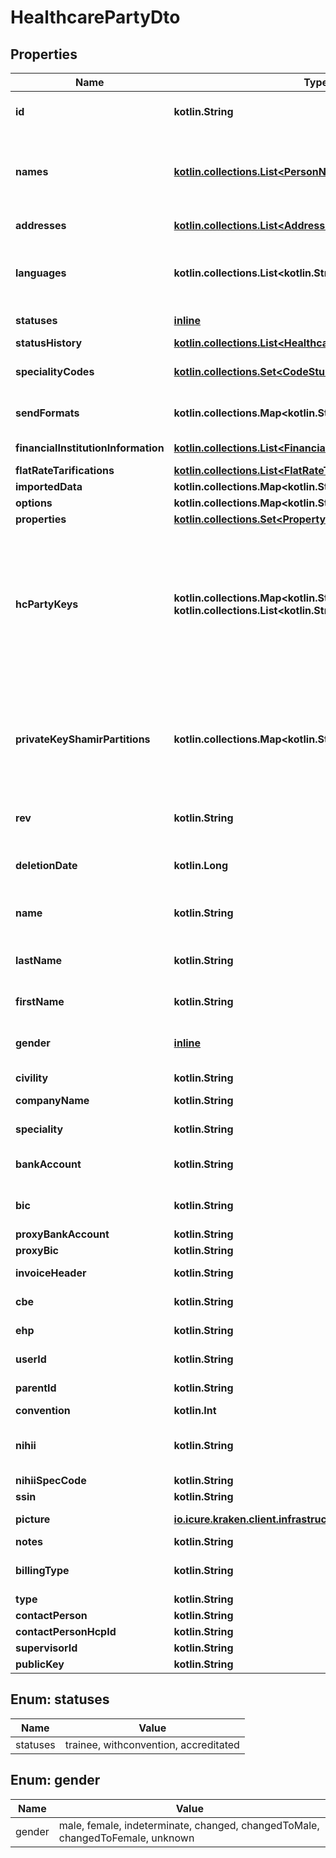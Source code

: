
# HealthcarePartyDto

## Properties
Name | Type | Description | Notes
------------ | ------------- | ------------- | -------------
**id** | **kotlin.String** | the Id of the healthcare party. We encourage using either a v4 UUID or a HL7 Id. | 
**names** | [**kotlin.collections.List&lt;PersonNameDto&gt;**](PersonNameDto.md) | the list of all names of the healthcare party, also containing the official full name information. Ordered by preference of use. First element is therefore the official name used for the healthcare party in the application | 
**addresses** | [**kotlin.collections.List&lt;AddressDto&gt;**](AddressDto.md) | The list of addresses (with address type). | 
**languages** | **kotlin.collections.List&lt;kotlin.String&gt;** | The list of languages spoken by the patient ordered by fluency (alpha-2 code http://www.loc.gov/standards/iso639-2/ascii_8bits.html). | 
**statuses** | [**inline**](#kotlin.collections.Set&lt;StatusesEnum&gt;) | The healthcare party&#39;s status: &#39;trainee&#39; or &#39;withconvention&#39; or &#39;accredited&#39; | 
**statusHistory** | [**kotlin.collections.List&lt;HealthcarePartyHistoryStatusDto&gt;**](HealthcarePartyHistoryStatusDto.md) | The healthcare party&#39;s status history | 
**specialityCodes** | [**kotlin.collections.Set&lt;CodeStubDto&gt;**](CodeStubDto.md) | Medical specialty of the healthcare party codified using FHIR or Kmehr codificaiton scheme | 
**sendFormats** | **kotlin.collections.Map&lt;kotlin.String, kotlin.String&gt;** | The type of format for contacting the healthcare party, ex: mobile, phone, email, etc. | 
**financialInstitutionInformation** | [**kotlin.collections.List&lt;FinancialInstitutionInformationDto&gt;**](FinancialInstitutionInformationDto.md) | List of financial information (Bank, bank account). | 
**flatRateTarifications** | [**kotlin.collections.List&lt;FlatRateTarificationDto&gt;**](FlatRateTarificationDto.md) |  | 
**importedData** | **kotlin.collections.Map&lt;kotlin.String, kotlin.String&gt;** |  | 
**options** | **kotlin.collections.Map&lt;kotlin.String, kotlin.String&gt;** |  | 
**properties** | [**kotlin.collections.Set&lt;PropertyStubDto&gt;**](PropertyStubDto.md) |  | 
**hcPartyKeys** | **kotlin.collections.Map&lt;kotlin.String, kotlin.collections.List&lt;kotlin.String&gt;&gt;** | For each couple of HcParties (delegator and delegate), this map contains the exchange AES key. The delegator is always this hcp, the key of the map is the id of the delegate. The AES exchange key is encrypted using RSA twice : once using this hcp public key (index 0 in the Array) and once using the other hcp public key (index 1 in the Array). For a pair of HcParties. Each HcParty always has one AES exchange key for himself. | 
**privateKeyShamirPartitions** | **kotlin.collections.Map&lt;kotlin.String, kotlin.String&gt;** | The privateKeyShamirPartitions are used to share this hcp&#39;s private RSA key with a series of other hcParties using Shamir&#39;s algorithm. The key of the map is the hcp Id with whom this partition has been shared. The value is \&quot;threshold⎮partition in hex\&quot; encrypted using the the partition&#39;s holder&#39;s public RSA key | 
**rev** | **kotlin.String** | the revision of the healthcare party in the database, used for conflict management / optimistic locking. |  [optional]
**deletionDate** | **kotlin.Long** | hard delete (unix epoch in ms) timestamp of the object. Filled automatically when deletePatient is called. |  [optional]
**name** | **kotlin.String** | The full name of the healthcare party, used mainly when the healthcare party is an organization |  [optional]
**lastName** | **kotlin.String** | the lastname (surname) of the healthcare party. This is the official lastname that should be used for official administrative purposes. |  [optional]
**firstName** | **kotlin.String** | the firstname (name) of the healthcare party. |  [optional]
**gender** | [**inline**](#GenderEnum) | the gender of the healthcare party: male, female, indeterminate, changed, changedToMale, changedToFemale, unknown |  [optional]
**civility** | **kotlin.String** | Mr., Ms., Pr., Dr. ... |  [optional]
**companyName** | **kotlin.String** | The name of the company this healthcare party is member of |  [optional]
**speciality** | **kotlin.String** | Medical specialty of the healthcare party |  [optional]
**bankAccount** | **kotlin.String** | Bank Account identifier of the healhtcare party, IBAN, deprecated, use financial institutions instead |  [optional]
**bic** | **kotlin.String** | Bank Identifier Code, the SWIFT Address assigned to the bank, use financial institutions instead |  [optional]
**proxyBankAccount** | **kotlin.String** |  |  [optional]
**proxyBic** | **kotlin.String** |  |  [optional]
**invoiceHeader** | **kotlin.String** | All details included in the invoice header |  [optional]
**cbe** | **kotlin.String** | Identifier number for institution type if the healthcare party is an enterprise |  [optional]
**ehp** | **kotlin.String** | Identifier number for the institution if the healthcare party is an organization |  [optional]
**userId** | **kotlin.String** | The id of the user that usually handles this healthcare party. |  [optional]
**parentId** | **kotlin.String** | Id of parent of the user representing the healthcare party. |  [optional]
**convention** | **kotlin.Int** |  |  [optional]
**nihii** | **kotlin.String** | National Institute for Health and Invalidity Insurance number assigned to healthcare parties (institution or person). |  [optional]
**nihiiSpecCode** | **kotlin.String** |  |  [optional]
**ssin** | **kotlin.String** | Social security inscription number. |  [optional]
**picture** | [**io.icure.kraken.client.infrastructure.ByteArrayWrapper**](io.icure.kraken.client.infrastructure.ByteArrayWrapper.md) | A picture usually saved in JPEG format. |  [optional]
**notes** | **kotlin.String** | Text notes. |  [optional]
**billingType** | **kotlin.String** | The invoicing scheme this healthcare party adheres to : &#39;service fee&#39; or &#39;flat rate&#39; |  [optional]
**type** | **kotlin.String** |  |  [optional]
**contactPerson** | **kotlin.String** |  |  [optional]
**contactPersonHcpId** | **kotlin.String** |  |  [optional]
**supervisorId** | **kotlin.String** |  |  [optional]
**publicKey** | **kotlin.String** | The public key of this hcp |  [optional]


<a name="kotlin.collections.Set<StatusesEnum>"></a>
## Enum: statuses
Name | Value
---- | -----
statuses | trainee, withconvention, accreditated


<a name="GenderEnum"></a>
## Enum: gender
Name | Value
---- | -----
gender | male, female, indeterminate, changed, changedToMale, changedToFemale, unknown



